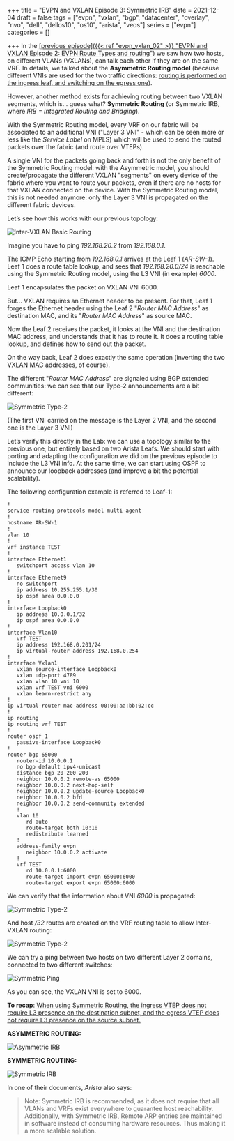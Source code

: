 +++
title = "EVPN and VXLAN Episode 3: Symmetric IRB"
date = 2021-12-04
draft = false
tags = ["evpn", "vxlan", "bgp", "datacenter", "overlay", "nvo", "dell", "dellos10", "os10", "arista", "veos"]
series = ["evpn"]
categories = []

+++
In the <u>[previous episode]({{< ref "evpn_vxlan_02" >}} "EVPN and VXLAN Episode 2: EVPN Route Types and routing")</u> we saw how two hosts, on different VLANs (VXLANs), can talk each other if they are on the same VRF.
In details, we talked about the **Asymmetric Routing model** (because different VNIs are used for the two traffic directions: <u>routing is performed on the ingress leaf, and switching on the egress one</u>).

However, another method exists for achieving routing between two VXLAN segments, which is... guess what? **Symmetric Routing** (or Symmetric IRB, where *IRB = Integrated Routing and Bridging*).

With the Symmetric Routing model, every VRF on our fabric will be associated to an additional VNI ("Layer 3 VNI" - which can be seen more or less like the *Service Label* on MPLS)
which will be used to send the routed packets over the fabric (and route over VTEPs).

A single VNI for the packets going back and forth is not the only benefit of the Symmetric Routing model: 
with the Asymmetric model, you should create/propagate the different VXLAN "segments" on every device of the fabric where you want to route your packets, even if there are no hosts for that VXLAN connected on the device. 
With the Symmetric Routing model, this is not needed anymore: only the Layer 3 VNI is propagated on the different fabric devices.


Let’s see how this works with our previous topology:

![Inter-VXLAN Basic Routing](EVPN-VXLAN-Various-Arista-Symm-1.png#small)


Imagine you have to ping *192.168.20.2* from *192.168.0.1*.

The ICMP Echo starting from *192.168.0.1* arrives at the Leaf 1 (*AR-SW-1*). Leaf 1 does a route table lookup, and sees that *192.168.20.0/24* is reachable using the Symmetric Routing model, using the L3 VNI (in example) *6000*.

Leaf 1 encapsulates the packet on VXLAN VNI 6000.

But... VXLAN requires an Ethernet header to be present. For that, Leaf 1 forges the Ethernet header using the Leaf 2 "*Router MAC Address*" as destination MAC, and its "*Router MAC Address*" as source MAC.

Now the Leaf 2 receives the packet, it looks at the VNI and the destination MAC address, and understands that it has to route it.
It does a routing table lookup, and defines how to send out the packet.

On the way back, Leaf 2 does exactly the same operation (inverting the two VXLAN MAC addresses, of course).

The different "*Router MAC Address*" are signaled using BGP extended communities: we can see that our Type-2 announcements are a bit different:

![Symmetric Type-2](Symmetric-Type-2.png#sixhundreds)

(The first VNI carried on the message is the Layer 2 VNI, and the second one is the Layer 3 VNI)

Let’s verify this directly in the Lab: we can use a topology similar to the previous one, but entirely based on two Arista Leafs.
We should start with porting and adapting the configuration we did on the previous episode to include the L3 VNI info. At the same time, we can start using OSPF to announce our loopback addresses (and improve a bit the potential scalability).

The following configuration example is referred to Leaf-1:

```
!
service routing protocols model multi-agent
!
hostname AR-SW-1
!
vlan 10
!
vrf instance TEST
!
interface Ethernet1
   switchport access vlan 10
!
interface Ethernet9
   no switchport
   ip address 10.255.255.1/30
   ip ospf area 0.0.0.0
!
interface Loopback0
   ip address 10.0.0.1/32
   ip ospf area 0.0.0.0
!
interface Vlan10
   vrf TEST
   ip address 192.168.0.201/24
   ip virtual-router address 192.168.0.254
!
interface Vxlan1
   vxlan source-interface Loopback0
   vxlan udp-port 4789
   vxlan vlan 10 vni 10
   vxlan vrf TEST vni 6000
   vxlan learn-restrict any
!
ip virtual-router mac-address 00:00:aa:bb:02:cc
!
ip routing
ip routing vrf TEST
!
router ospf 1
   passive-interface Loopback0
!
router bgp 65000
   router-id 10.0.0.1
   no bgp default ipv4-unicast
   distance bgp 20 200 200
   neighbor 10.0.0.2 remote-as 65000
   neighbor 10.0.0.2 next-hop-self
   neighbor 10.0.0.2 update-source Loopback0
   neighbor 10.0.0.2 bfd
   neighbor 10.0.0.2 send-community extended
   !
   vlan 10
      rd auto
      route-target both 10:10
      redistribute learned
   !
   address-family evpn
      neighbor 10.0.0.2 activate
   !
   vrf TEST
      rd 10.0.0.1:6000
      route-target import evpn 65000:6000
      route-target export evpn 65000:6000
```

We can verify that the information about VNI *6000* is propagated:

![Symmetric Type-2](BGP-EVPN-Type-2.png#sixhundreds)

And host */32* routes are created on the VRF routing table to allow Inter-VXLAN routing:

![Symmetric Type-2](EVPN-Type-2-VRF.png#sixhundreds)

We can try a ping between two hosts on two different Layer 2 domains, connected to two different switches:

![Symmetric Ping](Type-2-Ping.png#mid)

As you can see, the VXLAN VNI is set to 6000.

**To recap**: <u>When using Symmetric Routing, the ingress VTEP does not require L3 presence on the destination subnet, and the egress VTEP does not require L3 presence on the source subnet.</u>

**ASYMMETRIC ROUTING:**

![Asymmetric IRB](EVPN-VXLAN-Various-Rout-Model-Asy.png#sixhundreds)

**SYMMETRIC ROUTING:**

![Symmetric IRB](EVPN-VXLAN-Various-Rout-Model-Sy.png#sixhundreds)

In one of their documents, *Arista* also says:

> Note: Symmetric IRB is recommended, as it does not require that all VLANs and VRFs exist everywhere to guarantee host reachability.
> Additionally, with Symmetric IRB, Remote ARP entries are maintained in software instead of consuming hardware resources.
> Thus making it a more scalable solution.

